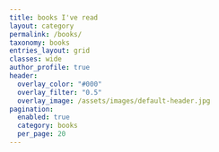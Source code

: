 ```yaml
---
title: books I've read
layout: category
permalink: /books/
taxonomy: books
entries_layout: grid
classes: wide
author_profile: true
header:
  overlay_color: "#000"
  overlay_filter: "0.5"
  overlay_image: /assets/images/default-header.jpg
pagination:
  enabled: true
  category: books
  per_page: 20
---
```

